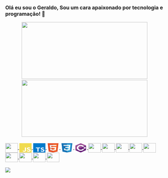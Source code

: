 ### Olá eu sou o Geraldo, Sou um cara apaixonado por tecnologia e programação! 👋

<div align="center">
  <a href="https://github.com/GeraldoGdias">
  <img height="180em" width="400em" src="https://github-readme-stats.vercel.app/api?username=GeraldoGdias&show_icons=true&theme=tokyonight&include_all_commits=true&count_private=true"/>
    <img height="180em" width="400em" src="https://github-readme-stats.vercel.app/api/top-langs/?username=GeraldoGdias&layout=compact&langs_count=7&theme=tokyonight"/>
</div>
<div style="display: inline_block"><br>
  <img align="center"  height="30" width="40" src="https://img.shields.io/badge/-VB.6.0-333333?syle=flat&logo=visual-basic&logoColor=68217A">
  <img align="center"  height="30" width="40" src="https://raw.githubusercontent.com/devicons/devicon/master/icons/javascript/javascript-plain.svg">
  <img align="center"  height="30" width="40" src="https://raw.githubusercontent.com/devicons/devicon/master/icons/typescript/typescript-plain.svg">
  <img align="center"  height="30" width="40" src="https://raw.githubusercontent.com/devicons/devicon/master/icons/html5/html5-original.svg">
  <img align="center"  height="30" width="40" src="https://raw.githubusercontent.com/devicons/devicon/master/icons/css3/css3-original.svg">
  <img align="center"  height="30" width="40" src="https://raw.githubusercontent.com/devicons/devicon/master/icons/csharp/csharp-original.svg">
  <img align="center" height="30" width="40"  src="https://cdn.jsdelivr.net/gh/devicons/devicon/icons/flutter/flutter-original.svg">
  <img align="center" height="30" width="40"  src="https://cdn.jsdelivr.net/gh/devicons/devicon/icons/mysql/mysql-original.svg">
  <img align="center" height="30" width="40"  src="https://cdn.jsdelivr.net/gh/devicons/devicon/icons/docker/docker-original.svg" />
  <img align="center" height="30" width="40"  src="https://cdn.jsdelivr.net/gh/devicons/devicon/icons/angularjs/angularjs-original.svg" />
  <img align="center" height="30" width="40" src="https://cdn.jsdelivr.net/gh/devicons/devicon/icons/dart/dart-original.svg" />
  <img align="center" height="30" width="40" src="https://cdn.jsdelivr.net/gh/devicons/devicon/icons/dotnetcore/dotnetcore-original.svg" />
  <img align="center" height="30" width="40" src="https://cdn.jsdelivr.net/gh/devicons/devicon/icons/yarn/yarn-original.svg" />
  <img align="center" height="30" width="40" src="https://cdn.jsdelivr.net/gh/devicons/devicon/icons/npm/npm-original-wordmark.svg" />
  <img align="center" height="30" width="40" src="https://cdn.jsdelivr.net/gh/devicons/devicon/icons/java/java-original.svg" />
 </div>
 <divstyle="display: inline_block"><br>
   <a href="https://www.linkedin.com/in/geraldo-gdias" target="_blank"><img src="https://img.shields.io/badge/-LinkedIn-%230077B5?style=for-the-badge&logo=linkedin&logoColor=white" target="_blank"></a> 
 </div>
  
